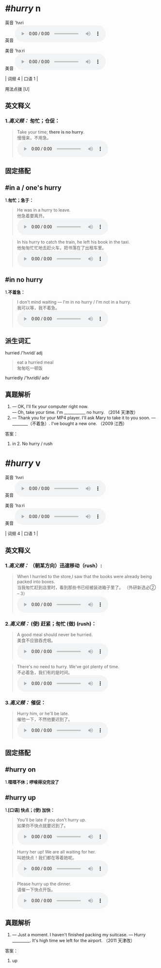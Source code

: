 # ***\#hurry*** n
英音 'hʌri  
英音
<audio src="./media/hurry-B.aac" controls="controls"></audio>

美音 'hɜːri  
美音
<audio src="./media/hurry.aac" controls="controls"></audio>



| 词频 4 | 口语 1 |  

用法点拨  [U]

英文释义
---
### 1.*高义频：* **匆忙；仓促：**  

 > Take your time; **there is no hurry**.  
 > 慢慢来，不用急。    
<audio src="./media/hurry-517_AAC.aac" controls="controls"></audio>


固定搭配
---
## \#in a / one's hurry
1.**匆忙；急于：**  

 > He was in a hurry to leave.  
 > 他急着要离开。    
<audio src="./media/hurry-2.aac" controls="controls"></audio>

 > In his hurry to catch the train, he left his book in the taxi.  
 > 他匆匆忙忙地去赶火车，把书落在了出租车里。    
<audio src="./media/hurry-3.aac" controls="controls"></audio>

## \#in no hurry
1.**不着急：**  

 > I don't mind waiting — I'm in no hurry / I'm not in a hurry.  
 > 我可以等，我不着急。    
<audio src="./media/hurry-517-1x_AAC.aac" controls="controls"></audio>


派生词汇
---
hurried /'hʌrid/ adj   
 > eat a hurried meal  
 > 匆匆吃一顿饭    

hurriedly /'hʌridli/ adv   

真题解析
---
1. — OK, I'll fix your computer right now.  
— Oh, take your time. I'm ___________ no hurry.   （2014 天津改）  
2. — Thank you for your MP4 player. I'll ask Mary to take it to you soon.
— ________（不着急）. I've bought a new one.  （2009 江西）  

答案：
1. in  2. No hurry / rush  

# ***\#hurry*** v
英音 'hʌri  
英音
<audio src="./media/hurry-B.aac" controls="controls"></audio>

美音 'hɜːri  
美音
<audio src="./media/hurry.aac" controls="controls"></audio>



| 词频 4 | 口语 1 |  

英文释义
---
### 1.*高义频：* **（朝某方向）迅速移动（rush）:**  

 > When I hurried to the store,I saw that the books were already being packed into boxes.  
 > 当我匆忙赶到店里时，看到那些书已经被装进箱子里了。  （外研新选必② – 3）  
<audio src="./media/When I hurried to the store,I saw that the books were already being packed into boxes2_AAC.aac" controls="controls"></audio>

### 2.*高义频：* **(使) 赶紧；匆忙 (做) (rush)：**  

 > A good meal should never be hurried.  
 > 美食不应狼吞虎咽。    
<audio src="./media/hurry-5.aac" controls="controls"></audio>

 > There's no need to hurry. We've got plenty of time.  
 > 不必着急，我们有的是时间。    
<audio src="./media/hurry-6.aac" controls="controls"></audio>

### 3.*高义频：* **催促：**  

 > Hurry him, or he'll be late.  
 > 催他一下，不然他要迟到了。    
<audio src="./media/hurry-7.aac" controls="controls"></audio>


固定搭配
---
## \#hurry on
1.**喋喋不休；啰嗦得没完没了**  

## \#hurry up
1.**[口语] 快点；(使) 加快：**  

 > You'll be late if you don't hurry up.  
 > 如果你不快点就要迟到了。    
<audio src="./media/hurry-8.aac" controls="controls"></audio>

 > Hurry her up! We are all waiting for her.  
 > 叫她快点！我们都在等着她呢。    
<audio src="./media/hurry-9.aac" controls="controls"></audio>

 > Please hurry up the dinner.  
 > 请催一下快点开饭。    
<audio src="./media/hurry-10.aac" controls="controls"></audio>


真题解析
---
1. — Just a moment. I haven't finished packing my suitcase.
— Hurry _________. It's high time we left for the airport.  （2011 天津改）  

答案：
1. up  

